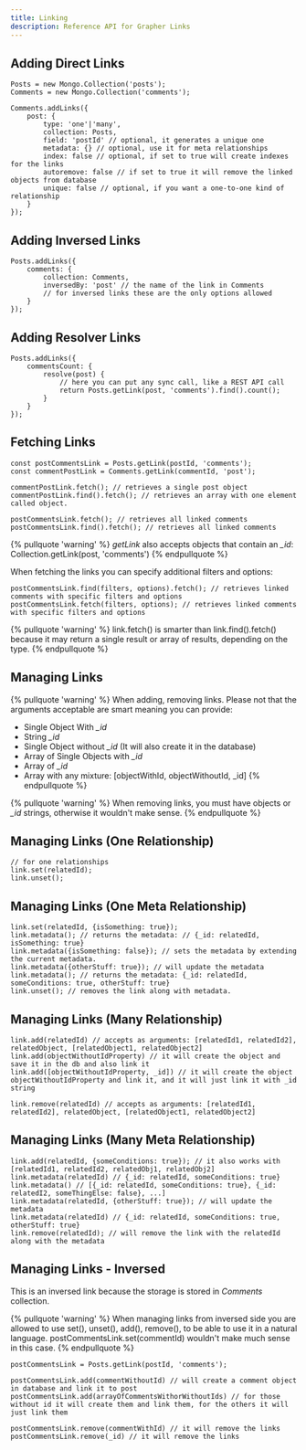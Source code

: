 ```yaml
---
title: Linking
description: Reference API for Grapher Links
---
```


## Adding Direct Links

```
Posts = new Mongo.Collection('posts');
Comments = new Mongo.Collection('comments');

Comments.addLinks({
    post: {
        type: 'one'|'many',
        collection: Posts,
        field: 'postId' // optional, it generates a unique one
        metadata: {} // optional, use it for meta relationships
        index: false // optional, if set to true will create indexes for the links
        autoremove: false // if set to true it will remove the linked objects from database
        unique: false // optional, if you want a one-to-one kind of relationship 
    }
});
```

## Adding Inversed Links

```
Posts.addLinks({
    comments: {
        collection: Comments,
        inversedBy: 'post' // the name of the link in Comments
        // for inversed links these are the only options allowed
    }
});
```

## Adding Resolver Links

```
Posts.addLinks({
    commentsCount: {
        resolve(post) {
            // here you can put any sync call, like a REST API call
            return Posts.getLink(post, 'comments').find().count();
        }
    }
});
```

## Fetching Links

```
const postCommentsLink = Posts.getLink(postId, 'comments');
const commentPostLink = Comments.getLink(commentId, 'post');

commentPostLink.fetch(); // retrieves a single post object
commentPostLink.find().fetch(); // retrieves an array with one element called object.

postCommentsLink.fetch(); // retrieves all linked comments
postCommentsLink.find().fetch(); // retrieves all linked comments
```


{% pullquote 'warning' %}
*getLink* also accepts objects that contain an *_id*: Collection.getLink(post, 'comments')
{% endpullquote %}

When fetching the links you can specify additional filters and options:
```
postCommentsLink.find(filters, options).fetch(); // retrieves linked comments with specific filters and options
postCommentsLink.fetch(filters, options); // retrieves linked comments with specific filters and options
```

{% pullquote 'warning' %}
link.fetch() is smarter than link.find().fetch() because it may return a single result or array of results, depending on the type.
{% endpullquote %}

## Managing Links

{% pullquote 'warning' %}
When adding, removing links. Please not that the arguments acceptable are smart meaning you can provide:

- Single Object With *_id*
- String *_id* 
- Single Object without *_id* (It will also create it in the database)
- Array of Single Objects with *_id*
- Array of *_id*
- Array with any mixture: [objectWithId, objectWithoutId, _id]
{% endpullquote %}

{% pullquote 'warning' %}
When removing links, you must have objects or *_id* strings, otherwise it wouldn't make sense.
{% endpullquote %}

## Managing Links (One Relationship)

```
// for one relationships
link.set(relatedId);
link.unset();
```


## Managing Links (One Meta Relationship)

```
link.set(relatedId, {isSomething: true});
link.metadata(); // returns the metadata: // {_id: relatedId, isSomething: true}
link.metadata({isSomething: false}); // sets the metadata by extending the current metadata.
link.metadata({otherStuff: true}); // will update the metadata
link.metadata(); // returns the metadata: {_id: relatedId, someConditions: true, otherStuff: true}
link.unset(); // removes the link along with metadata.
```

## Managing Links (Many Relationship)

```
link.add(relatedId) // accepts as arguments: [relatedId1, relatedId2], relatedObject, [relatedObject1, relatedObject2]
link.add(objectWithoutIdProperty) // it will create the object and save it in the db and also link it
link.add([objectWithoutIdProperty, _id]) // it will create the object objectWithoutIdProperty and link it, and it will just link it with _id string

link.remove(relatedId) // accepts as arguments: [relatedId1, relatedId2], relatedObject, [relatedObject1, relatedObject2]
```

## Managing Links (Many Meta Relationship)

```
link.add(relatedId, {someConditions: true}); // it also works with [relatedId1, relatedId2, relatedObj1, relatedObj2]
link.metadata(relatedId) // {_id: relatedId, someConditions: true}
link.metadata() // [{_id: relatedId, someConditions: true}, {_id: relatedI2, someThingElse: false}, ...]
link.metadata(relatedId, {otherStuff: true}); // will update the metadata
link.metadata(relatedId) // {_id: relatedId, someConditions: true, otherStuff: true}
link.remove(relatedId); // will remove the link with the relatedId along with the metadata
```

## Managing Links - Inversed

This is an inversed link because the storage is stored in *Comments* collection.

{% pullquote 'warning' %}
When managing links from inversed side you are allowed to use set(), unset(), add(), remove(), 
to be able to use it in a natural language. postCommentsLink.set(commentId) wouldn't make much sense in this case.
{% endpullquote %}

```
postCommentsLink = Posts.getLink(postId, 'comments');

postCommentsLink.add(commentWithoutId) // will create a comment object in database and link it to post
postCommentsLink.add(arrayOfCommentsWithorWithoutIds) // for those without id it will create them and link them, for the others it will just link them

postCommentsLink.remove(commentWithId) // it will remove the links
postCommentsLink.remove(_id) // it will remove the links
```